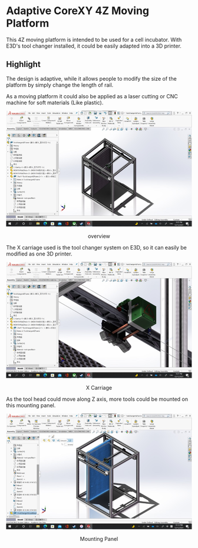 # Adaptive CoreXY 4Z Moving Platform

This 4Z moving platform is intended to be used for a cell incubator. With E3D's tool changer installed, it could be 
easily adapted into a 3D printer.

## Highlight

The design is adaptive, while it allows people to modify the size of the platform by simply change the length of rail.

As a moving platform it could also be applied as a laser cutting or CNC machine for soft materials (Like plastic).

![Frame Overview](/src/md/Psg3/FrameOverview.jpg "Frame Overview")
<center>overview</center>

The X carriage used is the tool changer system on E3D, so it can easily be modified as one 3D printer.

![X Carriage](/src/md/Psg3/ToolHead.jpg "X Carriage")
<center>X Carriage</center>

As the tool head could move along Z axis, more tools could be mounted on this mounting panel.

![Mounting Panel](/src/md/Psg3/MountingPanel.jpg "Mounting Panel")
<center>Mounting Panel</center>